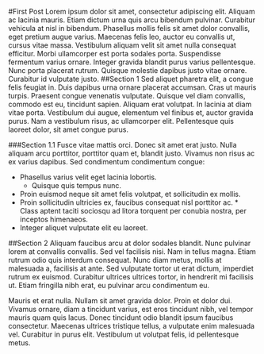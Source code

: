 #First Post
Lorem ipsum dolor sit amet, consectetur adipiscing elit. Aliquam ac lacinia mauris. Etiam dictum urna quis arcu bibendum pulvinar. Curabitur vehicula at nisl in bibendum. Phasellus mollis felis sit amet dolor convallis, eget pretium augue varius. Maecenas felis leo, auctor eu convallis ut, cursus vitae massa. Vestibulum aliquam velit sit amet nulla consequat efficitur. Morbi ullamcorper est porta sodales porta. Suspendisse fermentum varius ornare. Integer gravida blandit purus varius pellentesque. Nunc porta placerat rutrum. Quisque molestie dapibus justo vitae ornare. Curabitur id vulputate justo.
##Section 1
Sed aliquet pharetra elit, a congue felis feugiat in. Duis dapibus urna ornare placerat accumsan. Cras ut mauris turpis. Praesent congue venenatis vulputate. Quisque vel diam convallis, commodo est eu, tincidunt sapien. Aliquam erat volutpat. In lacinia at diam vitae porta. Vestibulum dui augue, elementum vel finibus et, auctor gravida purus. Nam a vestibulum risus, ac ullamcorper elit. Pellentesque quis laoreet dolor, sit amet congue purus.
>
###Section 1.1
Fusce vitae mattis orci. Donec sit amet erat justo. Nulla aliquam arcu porttitor, porttitor quam et, blandit justo. Vivamus non risus ac ex varius dapibus. Sed condimentum condimentum congue:
*    Phasellus varius velit eget lacinia lobortis. 
     *    Quisque quis tempus nunc. 
*    Proin euismod neque sit amet felis volutpat, et sollicitudin ex mollis. 
*    Proin sollicitudin ultricies ex, faucibus consequat nisl porttitor ac. 
    *   Class aptent taciti sociosqu ad litora torquent per conubia nostra, per inceptos himenaeos. 
*    Integer aliquet vulputate elit eu laoreet.  

##Section 2
Aliquam faucibus arcu at dolor sodales blandit. Nunc pulvinar lorem at convallis convallis. Sed vel facilisis nisi. Nam in tellus magna. Etiam rutrum odio quis interdum consequat. Nunc diam metus, mollis at malesuada a, facilisis at ante. Sed vulputate tortor ut erat dictum, imperdiet rutrum ex euismod. Curabitur ultrices ultrices tortor, in hendrerit mi facilisis ut. Etiam fringilla nibh erat, eu pulvinar arcu condimentum eu.

Mauris et erat nulla. Nullam sit amet gravida dolor. Proin et dolor dui. Vivamus ornare, diam a tincidunt varius, est eros tincidunt nibh, vel tempor mauris quam quis lacus. Donec tincidunt odio blandit ipsum faucibus consectetur. Maecenas ultrices tristique tellus, a vulputate enim malesuada vel. Curabitur in purus elit. Vestibulum ut volutpat felis, id pellentesque metus.
